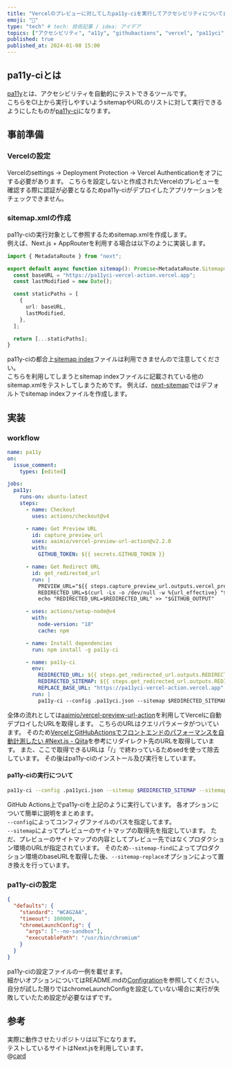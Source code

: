 ```yaml
---
title: "Vercelのプレビューに対してしたpa11y-ciを実行してアクセシビリティについて自動テストする"
emoji: "📑"
type: "tech" # tech: 技術記事 / idea: アイデア
topics: ["アクセシビリティ", "a11y", "githubactions", "vercel", "pa11yci"]
published: true
published_at: 2024-01-08 15:00
---
```


## pa11y-ciとは

[pa11y](https://github.com/pa11y/pa11y)とは、アクセシビリティを自動的にテストできるツールです。  
こちらをCI上から実行しやすいようsitemapやURLのリストに対して実行できるようにしたものが[pa11y-ci](https://github.com/pa11y/pa11y-ci)になります。

## 事前準備

### Vercelの設定

Vercelのsettings → Deployment Protection → Vercel Authenticationをオフにする必要があります。
こちらを設定しないと作成されたVercelのプレビューを確認する際に認証が必要となるためpa11y-ciがデプロイしたアプリケーションをチェックできません。

### sitemap.xmlの作成

pa11y-ciの実行対象として参照するためsitemap.xmlを作成します。  
例えば、Next.js + AppRouterを利用する場合は以下のように実装します。

```typescript :src/app/sitemap.ts
import { MetadataRoute } from "next";

export default async function sitemap(): Promise<MetadataRoute.Sitemap> {
  const baseURL = "https://pa11yci-vercel-action.vercel.app";
  const lastModified = new Date();

  const staticPaths = [
    {
      url: baseURL,
      lastModified,
    },
  ];

  return [...staticPaths];
}
```

pa11y-ciの都合上[sitemap index](https://developers.google.com/search/docs/crawling-indexing/sitemaps/large-sitemaps?hl=ja)ファイルは利用できませんので注意してください。  
こちらを利用してしまうとsitemap indexファイルに記載されている他のsitemap.xmlをテストしてしまうためです。
例えば、[next-sitemap](https://github.com/iamvishnusankar/next-sitemap)ではデフォルトでsitemap indexファイルを作成します。

## 実装

### workflow

```yaml :pa11y.yaml
name: pa11y
on:
  issue_comment:
    types: [edited]

jobs:
  pa11y:
    runs-on: ubuntu-latest
    steps:
      - name: Checkout
        uses: actions/checkout@v4

      - name: Get Preview URL
        id: capture_preview_url
        uses: aaimio/vercel-preview-url-action@v2.2.0
        with:
          GITHUB_TOKEN: ${{ secrets.GITHUB_TOKEN }}

      - name: Get Redirect URL
        id: get_redirected_url
        run: |
          PREVIEW_URL="${{ steps.capture_preview_url.outputs.vercel_preview_url }}"
          REDIRECTED_URL=$(curl -Ls -o /dev/null -w %{url_effective} "$PREVIEW_URL" | sed 's/\/$//')
          echo "REDIRECTED_URL=$REDIRECTED_URL" >> "$GITHUB_OUTPUT"

      - uses: actions/setup-node@v4
        with:
          node-version: "18"
          cache: npm

      - name: Install dependencies
        run: npm install -g pa11y-ci

      - name: pa11y-ci
        env:
          REDIRECTED_URL: ${{ steps.get_redirected_url.outputs.REDIRECTED_URL }}
          REDIRECTED_SITEMAP: ${{ steps.get_redirected_url.outputs.REDIRECTED_URL }}${{'/sitemap.xml'}}
          REPLACE_BASE_URL: "https://pa11yci-vercel-action.vercel.app"
        run: |
          pa11y-ci --config .pa11yci.json --sitemap $REDIRECTED_SITEMAP --sitemap-find $REPLACE_BASE_URL --sitemap-replace $REDIRECTED_URL
```

全体の流れとしては[aaimio/vercel-preview-url-action](https://github.com/aaimio/vercel-preview-url-action)を利用してVercelに自動デプロイしたURLを取得します。
こちらのURLはクエリパラメータがついています。
そのため[VercelとGitHubActionsでフロントエンドのパフォーマンスを自動計測したい #Next.js - Qiita](https://qiita.com/arfes0e2b3c/items/e958aaac514b174d1832)を参考にリダイレクト先のURLを取得しています。
また、ここで取得できるURLは「/」で終わっているためsedを使って除去しています。
その後はpa11y-ciのインストール及び実行をしています。

#### pa11y-ciの実行について

```bash
pa11y-ci --config .pa11yci.json --sitemap $REDIRECTED_SITEMAP --sitemap-find $REPLACE_BASE_URL --sitemap-replace $REDIRECTED_URL
```

GitHub Actions上でpa11y-ciを上記のように実行しています。
各オプションについて簡単に説明をまとめます。  
`--config`によってコンフィグファイルのパスを指定してます。  
`--sitemap`によってプレビューのサイトマップの取得先を指定しています。
ただ、プレビューのサイトマップの内容としてプレビュー先ではなくプロダクション環境のURLが指定されています。
そのため`--sitemap-find`によってプロダクション環境のbaseURLを取得した後、`--sitemap-replace`オプションによって置き換えを行っています。

### pa11y-ciの設定

```json :.pa11yci.json
{
  "defaults": {
    "standard": "WCAG2AA",
    "timeout": 100000,
    "chromeLaunchConfig": {
      "args": ["--no-sandbox"],
      "executablePath": "/usr/bin/chromium"
    }
  }
}
```

pa11y-ciの設定ファイルの一例を載せます。  
細かいオプションについてはREADME.mdの[Configration](https://github.com/pa11y/pa11y-ci?tab=readme-ov-file#configuration)を参照してください。
自分が試した限りではchromeLaunchConfigを設定していない場合に実行が失敗していたため設定が必要なはずです。

## 参考

実際に動作させたリポジトリは以下になります。  
テストしているサイトはNext.jsを利用しています。  
@[card](https://github.com/Syu-fu/pa11yci-vercel-action)
